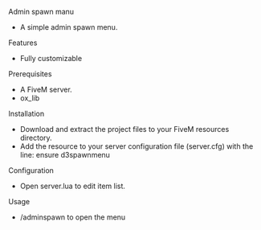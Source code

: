 Admin spawn manu

- A simple admin spawn menu.

Features

- Fully customizable

Prerequisites

- A FiveM server.
- ox_lib

Installation

- Download and extract the project files to your FiveM resources directory.
- Add the resource to your server configuration file (server.cfg) with the line:
ensure d3spawnmenu

Configuration

- Open server.lua to edit item list.

Usage

- /adminspawn to open the menu
